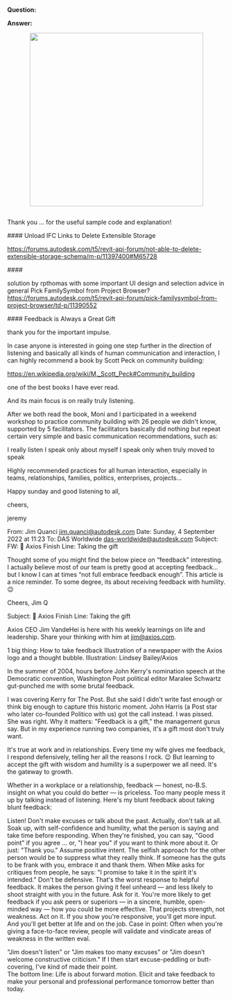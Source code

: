<head>
<meta http-equiv="Content-Type" content="text/html; charset=utf-8">
<link rel="stylesheet" type="text/css" href="bc.css">
<script src="https://cdn.rawgit.com/google/code-prettify/master/loader/run_prettify.js" type="text/javascript"></script>
</head>

<!---

- unload ifc links to delete extensible storage?
  https://forums.autodesk.com/t5/revit-api-forum/not-able-to-delete-extensible-storage-schema/m-p/11397400#M65728

- solution by rpthomas with some important UI design and selection advice in general
  Pick FamilySymbol from Project Browser?
  https://forums.autodesk.com/t5/revit-api-forum/pick-familysymbol-from-project-browser/td-p/11390552

twitter:

 in the #RevitAPI @AutodeskForge @AutodeskRevit #bim #DynamoBim #ForgeDevCon 

&ndash; 
...

linkedin:

#bim #DynamoBim #ForgeDevCon #Revit #API #IFC #SDK #AI #VisualStudio #Autodesk #AEC #adsk

the [Revit API discussion forum](http://forums.autodesk.com/t5/revit-api-forum/bd-p/160) thread

<center>
<img src="img/" alt="" title="" width="600" height=""/>
<p style="font-size: 80%; font-style:italic"></p>
</center>

<pre class="code">
</pre>

-->

### 


**Question:** 

**Answer:** 

<center>
<img src="img/.png" alt="" title="" width="400"/> <!-- 622 x 485 -->
</center>

<pre class="code">
</pre>


Thank you ... for the useful sample code and explanation!


####<a name="2"></a> Unload IFC Links to Delete Extensible Storage

https://forums.autodesk.com/t5/revit-api-forum/not-able-to-delete-extensible-storage-schema/m-p/11397400#M65728

####<a name="3"></a> 

solution by rpthomas with some important UI design and selection advice in general
Pick FamilySymbol from Project Browser?
https://forums.autodesk.com/t5/revit-api-forum/pick-familysymbol-from-project-browser/td-p/11390552


####<a name="5"></a> Feedback is Always a Great Gift

 
thank you for the important impulse.
 
In case anyone is interested in going one step further in the direction of listening and basically all kinds of human communication and interaction, I can highly recommend a book by Scott Peck on community building:
 
https://en.wikipedia.org/wiki/M._Scott_Peck#Community_building
 
one of the best books I have ever read.
 
And its main focus is on really truly listening.
 
After we both read the book, Moni and I participated in a weekend workshop to practice community building with 26 people we didn't know, supported by 5 facilitators. The facilitators basically did nothing but repeat certain very simple and basic communication recommendations, such as:
 
I really listen
I speak only about myself
I speak only when truly moved to speak
 
Highly recommended practices for all human interaction, especially in teams, relationships, families, politics, enterprises, projects…
 
Happy sunday and good listening to all,
 
cheers,
 
jeremy
 
From: Jim Quanci <jim.quanci@autodesk.com>
Date: Sunday, 4 September 2022 at 11:23
To: DAS Worldwide <das-worldwide@autodesk.com>
Subject: FW: 🎁 Axios Finish Line: Taking the gift

Thought some of you might find the below piece on “feedback” interesting.
I actually believe most of our team is pretty good at accepting feedback… but I know I can at times “not full embrace feedback enough”.
This article is a nice reminder.  To some degree, its about receiving feedback with humility. 😉
 
Cheers,
Jim Q

Subject: 🎁 Axios Finish Line: Taking the gift

Axios CEO Jim VandeHei is here with his weekly learnings on life and leadership. Share your thinking with him at jim@axios.com.

1 big thing: How to take feedback
Illustration of a newspaper with the Axios logo and a thought bubble.
Illustration: Lindsey Bailey/Axios

 
In the summer of 2004, hours before John Kerry's nomination speech at the Democratic convention, Washington Post political editor Maralee Schwartz gut-punched me with some brutal feedback.

I was covering Kerry for The Post. But she said I didn't write fast enough or think big enough to capture this historic moment. John Harris (a Post star who later co-founded Politico with us) got the call instead.
I was pissed. She was right.
Why it matters: "Feedback is a gift," the management gurus say. But in my experience running two companies, it's a gift most don't truly want.

It's true at work and in relationships. Every time my wife gives me feedback, I respond defensively, telling her all the reasons I rock. 😉
But learning to accept the gift with wisdom and humility is a superpower we all need. It's the gateway to growth.

Whether in a workplace or a relationship, feedback — honest, no-B.S. insight on what you could do better — is priceless. Too many people mess it up by talking instead of listening.
 Here's my blunt feedback about taking blunt feedback:

Listen! Don't make excuses or talk about the past. Actually, don't talk at all. Soak up, with self-confidence and humility, what the person is saying and take time before responding. When they're finished, you can say, "Good point" if you agree … or, "I hear you" if you want to think more about it. Or just: "Thank you."
Assume positive intent. The selfish approach for the other person would be to suppress what they really think. If someone has the guts to be frank with you, embrace it and thank them. When Mike asks for critiques from people, he says: "I promise to take it in the spirit it's intended."
Don't be defensive. That's the worst response to helpful feedback. It makes the person giving it feel unheard — and less likely to shoot straight with you in the future.
Ask for it. You're more likely to get feedback if you ask peers or superiors — in a sincere, humble, open-minded way — how you could be more effective. That projects strength, not weakness.
Act on it. If you show you're responsive, you'll get more input. And you'll get better at life and on the job.
Case in point: Often when you're giving a face-to-face review, people will validate and vindicate areas of weakness in the written eval.

"Jim doesn't listen" or "Jim makes too many excuses" or "Jim doesn’t welcome constructive criticism."
If I then start excuse-peddling or butt-covering, I've kind of made their point.  
The bottom line: Life is about forward motion. Elicit and take feedback to make your personal and professional performance tomorrow better than today.


